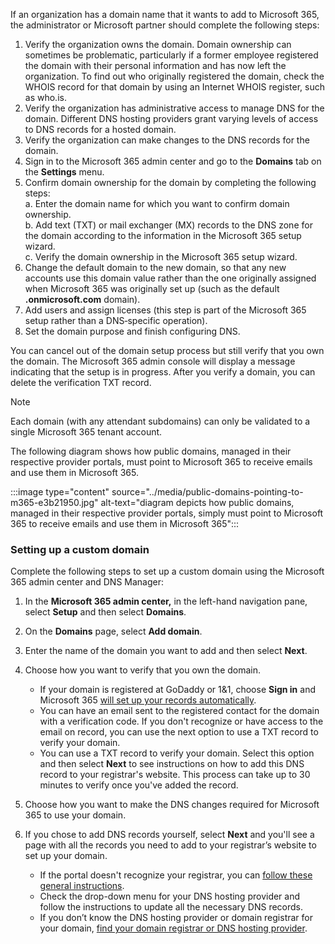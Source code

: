 If an organization has a domain name that it wants to add to Microsoft 365, the administrator or Microsoft partner should complete the following steps:

1.  Verify the organization owns the domain. Domain ownership can sometimes be problematic, particularly if a former employee registered the domain with their personal information and has now left the organization. To find out who originally registered the domain, check the WHOIS record for that domain by using an Internet WHOIS register, such as who.is.
2.  Verify the organization has administrative access to manage DNS for the domain. Different DNS hosting providers grant varying levels of access to DNS records for a hosted domain.
3.  Verify the organization can make changes to the DNS records for the domain.
4.  Sign in to the Microsoft 365 admin center and go to the **Domains** tab on the **Settings** menu.
5.  Confirm domain ownership for the domain by completing the following steps:<br>a. Enter the domain name for which you want to confirm domain ownership.<br>b. Add text (TXT) or mail exchanger (MX) records to the DNS zone for the domain according to the information in the Microsoft 365 setup wizard.<br>c. Verify the domain ownership in the Microsoft 365 setup wizard.
6.  Change the default domain to the new domain, so that any new accounts use this domain value rather than the one originally assigned when Microsoft 365 was originally set up (such as the default **.onmicrosoft.com** domain).
7.  Add users and assign licenses (this step is part of the Microsoft 365 setup rather than a DNS‑specific operation).
8.  Set the domain purpose and finish configuring DNS.

You can cancel out of the domain setup process but still verify that you own the domain. The Microsoft 365 admin console will display a message indicating that the setup is in progress. After you verify a domain, you can delete the verification TXT record.

> [!NOTE]
> Each domain (with any attendant subdomains) can only be validated to a single Microsoft 365 tenant account.

The following diagram shows how public domains, managed in their respective provider portals, must point to Microsoft 365 to receive emails and use them in Microsoft 365.

:::image type="content" source="../media/public-domains-pointing-to-m365-e3b21950.jpg" alt-text="diagram depicts how public domains, managed in their respective provider portals, simply must point to Microsoft 365 to receive emails and use them in Microsoft 365":::


### Setting up a custom domain

Complete the following steps to set up a custom domain using the Microsoft 365 admin center and DNS Manager:

1.  In the **Microsoft 365 admin center,** in the left-hand navigation pane, select **Setup** and then select **Domains**.<br>
2.  On the **Domains** page, select **Add domain**.
3.  Enter the name of the domain you want to add and then select **Next**.<br>
4.  Choose how you want to verify that you own the domain.<br>
    
     -  If your domain is registered at GoDaddy or 1&amp;1, choose **Sign in** and Microsoft 365 [will set up your records automatically](https://support.office.com/article/will-set-up-your-records-automatically-ec6f4bd8-5996-4505-ba68-afaf8a141fb9?azure-portal=true).
     -  You can have an email sent to the registered contact for the domain with a verification code. If you don't recognize or have access to the email on record, you can use the next option to use a TXT record to verify your domain.
     -  You can use a TXT record to verify your domain. Select this option and then select **Next** to see instructions on how to add this DNS record to your registrar's website. This process can take up to 30 minutes to verify once you've added the record.<br>
5.  Choose how you want to make the DNS changes required for Microsoft 365 to use your domain.<br>
6.  If you chose to add DNS records yourself, select **Next** and you'll see a page with all the records you need to add to your registrar’s website to set up your domain.
    
     -  If the portal doesn't recognize your registrar, you can [follow these general instructions](https://support.office.com/article/follow-these-general-instructions-7b7b075d-79f9-4e37-8a9e-fb60c1d95166?azure-portal=true).
     -  Check the drop-down menu for your DNS hosting provider and follow the instructions to update all the necessary DNS records.
     -  If you don’t know the DNS hosting provider or domain registrar for your domain, [find your domain registrar or DNS hosting provider](https://support.office.com/article/find-your-domain-registrar-or-dns-hosting-provider-b5b633ba-1e56-4a98-8ff5-2acaac63a5c8?azure-portal=true).

